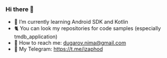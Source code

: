 ### Hi there 👋

- 🌱  I’m currently learning Android SDK and Kotlin
- :cat2:  You can look my repositories for code samples (especially tmdb_application)
- :email:  How to reach me: dugarov.nima@gmail.com
- :memo: My Telegram: https://t.me/izaphod
<!--
**izaphod/izaphod** is a ✨ _special_ ✨ repository because its `README.md` (this file) appears on your GitHub profile.

Here are some ideas to get you started:

- 🔭 I’m currently working on ...
- 🌱 I’m currently learning ...
- 👯 I’m looking to collaborate on ...
- 🤔 I’m looking for help with ...
- 💬 Ask me about ...
- 📫 How to reach me: ...
- 😄 Pronouns: ...
- ⚡ Fun fact: ...
-->

